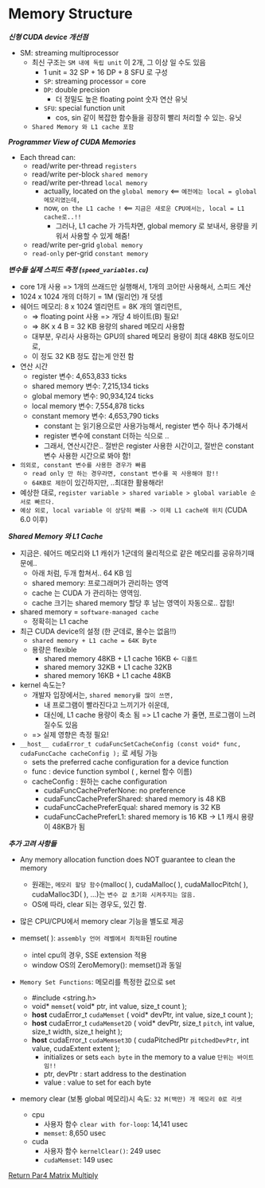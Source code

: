 # Memory Structure

***신형 CUDA device 개선점***
- SM: streaming multiprocessor
  - 최신 구조는 `SM 내에 독립 unit` 이 2개, 그 이상 일 수도 있음
    - 1 unit = 32 SP + 16 DP + 8 SFU 로 구성
    - `SP`: streaming processor = core
    - `DP`: double precision
      - 더 정밀도 높은 floating point 숫자 연산 유닛
    - `SFU`: special function unit 
      - cos, sin 같이 복잡한 함수들을 굉장히 빨리 처리할 수 있는. 유닛
  - `Shared Memory 와 L1 cache 포함` 


***Programmer View of CUDA Memories***
- Each thread can:
  - read/write per-thread `registers`
  - read/write per-block `shared memory`
  - read/write per-thread `local memory`
    - actually, located on the `global memory` <== `예전에는 local = global 메모리였는데,`
    - now, `on the L1 cache !` <== `지금은 새로운 CPU에서는, local = L1 cache로..!!`
      - 그러나, L1 cache 가 가득차면, global memory 로 보내서, 용량을 키워서 사용할 수 있게 해줌!
  - read/write per-grid `global memory`
  - `read-only` per-grid `constant memory`


***변수들 실제 스피드 측정 (`speed_variables.cu`)***
- core 1개 사용 => 1개의 쓰래드만 실행해서, 1개의 코어만 사용해서, 스피드 계산
- 1024 x 1024 개의 더하기 = 1M (밀리언) 개 덧셈
- 쉐어드 메모리: 8 x 1024 엘리먼트 = 8K 개의 엘리먼트, 
  - => floating point 사용 => 개당 4 바이트(B) 필요!
  - => 8K x 4 B = 32 KB 용량의 shared 메모리 사용함
  - 대부분, 우리사 사용하는 GPU의 shared 메모리 용량이 최대 48KB 정도이므로,
  - 이 정도 32 KB 정도 잡는게 안전 함
- 연산 시간
  - register 변수:         4,653,833 ticks
  - shared memory 변수:    7,215,134 ticks
  - global memory 변수:   90,934,124 ticks
  - local memory 변수:     7,554,878 ticks
  - constant memory 변수:  4,653,790 ticks 
    - constant 는 읽기용으로만 사용가능해서, register 변수 하나 추가해서 
    - register 변수에 constant 더하는 식으로 ..
    - 그래서, 연산시간은.. 절반은 register 사용한 시간이고, 절반은 constant 변수 사용한 시간으로 봐야 함!
- `의외로, constant 변수를 사용한 경우가 빠름`
  - `read only 만 하는 경우라면, constant 변수를 꼭 사용해야 함!!`
  - `64KB로 제한`이 있긴하지만, ..최대한 활용해라!
- 예상한 대로, `register variable > shared variable > global variable 순서로 빠르다.`
- `예상 외로, local variable 이 상당히 빠름 -> 이제 L1 cache에 위치` (CUDA 6.0 이후)

***Shared Memory 와 L1 Cache***
- 지금은. 쉐어드 메모리와 L1 캐쉬가 1군데의 물리적으로 같은 메모리를 공유하기때문에..
  - 아래 처럼, 두개 합쳐서.. 64 KB 임 
  - shared memory: 프로그래머가 관리하는 영역
  - cache 는 CUDA 가 관리하는 영역임.
  - cache 크기는 shared memory 할당 후 남는 영역이 자동으로.. 잡힘!
- shared memory = `software-managed cache`
  - 정확히는 L1 cache
- 최근 CUDA device의 설정 (한 군데로, 몰수는 없음!!)
  - `shared memory + L1 cache = 64K Byte`
  - 용량은 flexible
    - shared memory 48KB + L1 cache 16KB <- `디폴트` 
    - shared memory 32KB + L1 cache 32KB
    - shared memory 16KB + L1 cache 48KB
- kernel 속도는?
  - 개발자 입장에서는, `shared memory를 많이 쓰면,` 
    - 내 프로그램이 빨라진다고 느끼기가 쉬운데, 
    - 대신에, L1 cache 용량이 축소 됨 => L1 cache 가 줄면, 프로그램이 느려질수도 있음
  - => 실제 영향은 측정 필요!
- `__host__ cudaError_t cudaFuncSetCacheConfig (const void* func, cudaFuncCache cacheConfig );` 로 세팅 가능
  - sets the preferred cache configuration for a device function
  - func : device function symbol ( , kernel 함수 이름)
  - cacheConfig : 원하는 cache configuration
    - cudaFuncCachePreferNone: no preference
    - cudaFuncCachePreferShared: shared memory is 48 KB
    - cudaFuncCachePreferEqual: shared memory is 32 KB
    - cudaFuncCachePreferL1: shared memory is 16 KB -> L1 캐시 용량이 48KB가 됨 

***추가 고려 사항들***
- Any memory allocation function does NOT guarantee to clean the memory
  - 원래는, `메모리 할당 함수`(malloc( ), cudaMalloc( ), cudaMallocPitch( ), cudaMalloc3D( ), …)는 `변수 값 초기화 시켜주지는 않음.`
  - OS에 따라, clear 되는 경우도, 있긴 함.
- 많은 CPU/CPU에서 memory clear 기능을 별도로 제공
- memset( ): `assembly 언어 레벨에서 최적화`된 routine
  - intel cpu의 경우, SSE extension 적용
  - window OS의 ZeroMemory(): memset()과 동일
- `Memory Set Functions`: 메모리를 특정한 값으로 set
  - #include <string.h>
  - void* `memset`( void* ptr, int value, size_t count );
  - __host__ cudaError_t `cudaMemset` ( void* devPtr, int value, size_t count );
  - __host__ cudaError_t `cudaMemset2D` ( void* devPtr, size_t `pitch`, int value, size_t width, size_t height );
  - __host__ cudaError_t `cudaMemset3D` ( cudaPitchedPtr `pitchedDevPtr`, int value, cudaExtent extent );
    - initializes or sets `each byte` in the memory to a value `단위는 바이트 임!!`
    - ptr, devPtr : start address to the destination
    - value : value to set for each byte
  
- memory clear (보통 global 메모리)시 속도: `32 M(백만) 개 메모리 0로 리셋`
  - cpu
    - 사용자 함수 `clear with for-loop`: 14,141 usec
    - `memset`: 8,650 usec 
  - cuda 
    - 사용자 함수 `kernelClear()`: 249 usec
    - `cudaMemset`: 149 usec 

[Return Par4 Matrix Multiply](../README.md)  